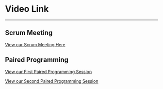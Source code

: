 # Video Link 
---
## Scrum Meeting
[View our Scrum Meeting Here](https://vimeo.com/user108075357/review/388505304/c832515e4e)

## Paired Programming
[View our First Paired Programming Session](https://streamable.com/q3k5n)

[View our Second Paired Programming Session](https://streamable.com/9s7h2)
